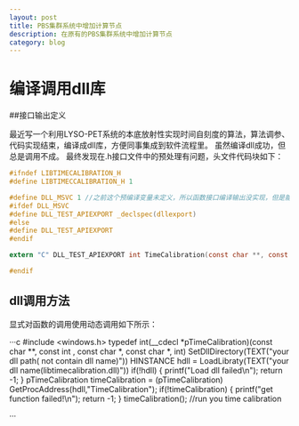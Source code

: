 ```yaml
---
layout: post
title: PBS集群系统中增加计算节点
description: 在原有的PBS集群系统中增加计算节点
category: blog
---
```


# 编译调用dll库 #

##接口输出定义

最近写一个利用LYSO-PET系统的本底放射性实现时间自刻度的算法，算法调参、代码实现结束，编译成dll库，方便同事集成到软件流程里。
虽然编译dll成功，但总是调用不成。
最终发现在.h接口文件中的预处理有问题，头文件代码块如下：
```c
#ifndef LIBTIMECALIBRATION_H
#define LIBTIMECCALIBRATION_H 1

#define DLL_MSVC 1 //之前这个预编译变量未定义，所以函数接口编译输出没实现，但是能生成dll
#ifdef DLL_MSVC
#define DLL_TEST_APIEXPORT _declspec(dllexport)
#else
#define DLL_TEST_APIEXPORT 
#endif

extern "C" DLL_TEST_APIEXPORT int TimeCalibration(const char **, const int , const char *, const char *, int );

#endif
```

## dll调用方法
显式对函数的调用使用动态调用如下所示：

···c
#include <windows.h>
typedef int(__cdecl *pTimeCalibration)(const char **, const int , const char *, const char *, int)
SetDllDirectory(TEXT("your dll path( not contain dll name)"))
HINSTANCE hdll = LoadLibraty(TEXT("your dll name(libtimecalibration.dll)"))
if(!hdll)
{
    printf("Load dll failed\n");
    return -1;
}
pTimeCalibration  timeCalibration = (pTimeCalibration) GetProcAddress(hdll,"TimeCalibration");
if(!timeCalibration)
{
    printf("get function failed!\n");
    return -1;
}
timeCalibration();  //run you time calibration 

···

